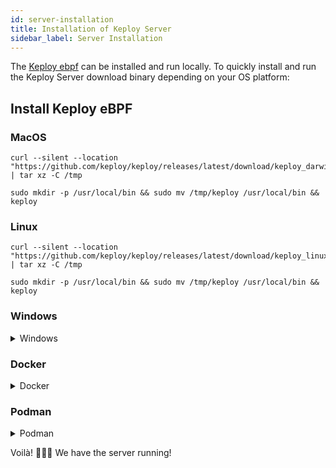 ```yaml
---
id: server-installation
title: Installation of Keploy Server
sidebar_label: Server Installation
---
```


The [Keploy ebpf](https://github.com/keploy/keploy) can be installed and run locally. To quickly install and run the Keploy Server download binary depending on your OS platform:

## Install Keploy eBPF

### MacOS

```shell
curl --silent --location "https://github.com/keploy/keploy/releases/latest/download/keploy_darwin_all.tar.gz" | tar xz -C /tmp

sudo mkdir -p /usr/local/bin && sudo mv /tmp/keploy /usr/local/bin && keploy
```

### Linux


```shell
curl --silent --location "https://github.com/keploy/keploy/releases/latest/download/keploy_linux_amd64.tar.gz" | tar xz -C /tmp

sudo mkdir -p /usr/local/bin && sudo mv /tmp/keploy /usr/local/bin && keploy
```


### Windows

<details>
<summary>Windows</summary>

- Download the [Keploy Windows AMD64](https://github.com/keploy/keploy/releases/latest/download/keploy_windows_amd64.tar.gz), and extract the files from the zip folder.

- Run the `keploy.exe` file.

</details>

### Docker

<details>
<summary>Docker</summary>
</details>

### Podman

<details>
<summary>Podman</summary>

</details>

Voilà! 🧑🏻‍💻 We have the server running!
